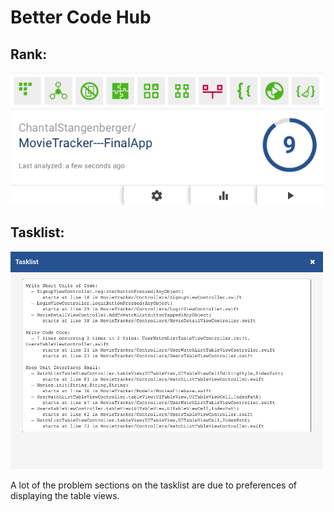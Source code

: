 # Better Code Hub

## Rank:

<img src=https://github.com/ChantalStangenberger/MovieTracker---FinalApp/blob/master/doc/BetterCodeHub%20-%20rank.png width="500">

## Tasklist:

<img src=https://github.com/ChantalStangenberger/MovieTracker---FinalApp/blob/master/doc/BetterCodeHub%20-%20tasklist.png width="500">

A lot of the problem sections on the tasklist are due to preferences of displaying the table views.
